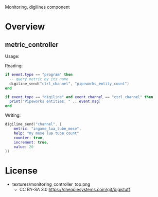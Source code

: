 
Monitoring, digilines component

# Overview

## metric_controller

Usage:

Reading:
```lua
if event.type == "program" then
  -- query metric by its name
  digiline_send("ctrl_channel", "pipeworks_entity_count")
end

if event.type == "digiline" and event.channel == "ctrl_channel" then
  print("Pipeworks entities: " .. event.msg)
end
```

Writing:
```lua
digiline_send("channel", {
	metric: "ingame_lua_tube_mese",
	help: "my mese lua tube count"
	counter: true,
	increment: true,
	value: 20
})
```

# License

* textures/monitoring_controller_top.png
  * CC BY-SA 3.0 https://cheapiesystems.com/git/digistuff
